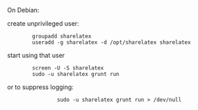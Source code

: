On Debian:

create unprivileged user:
```
		groupadd sharelatex
		useradd -g sharelatex -d /opt/sharelatex sharelatex	
```
	
start using that user
```
		screen -U -S sharelatex
		sudo -u sharelatex grunt run 
```
or to suppress logging:
```
                sudo -u sharelatex grunt run > /dev/null
```